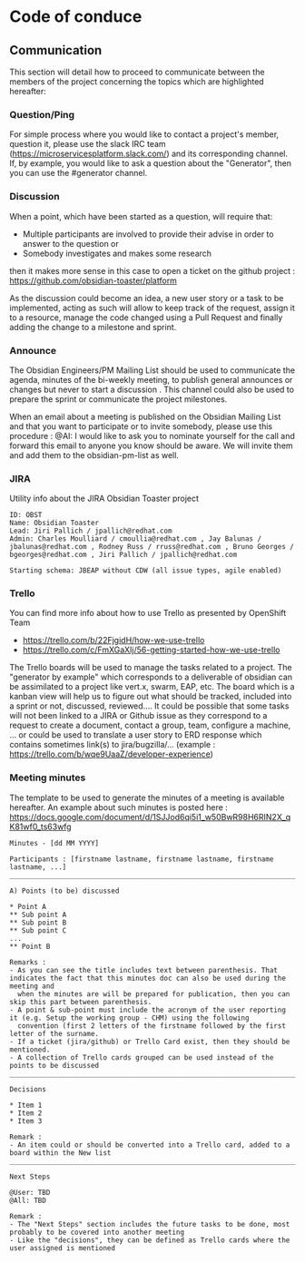 # Code of conduce

## Communication

This section will detail how to proceed to communicate between the members of the project concerning the topics which are highlighted hereafter:

### Question/Ping

For simple process where you would like to contact a project's member, question it, please use the slack IRC team (https://microservicesplatform.slack.com/) and its corresponding channel.
If, by example, you would like to ask a question about the "Generator", then you can use the #generator channel.

### Discussion

When a point, which have been started as a question, will require that:

- Multiple participants are involved to provide their advise in order to answer to the question or
- Somebody investigates and makes some research

then it makes more sense in this case to open a ticket on the github project : https://github.com/obsidian-toaster/platform

As the discussion could become an idea, a new user story or a task to be implemented, acting as such will allow to keep track of the request, assign it to a resource, manage the 
code changed using a Pull Request and finally adding the change to a milestone and sprint.

### Announce

The Obsidian Engineers/PM Mailing List should be used to communicate the agenda, minutes of the bi-weekly meeting, to publish general announces or changes but never to start a discussion
. This channel could also be used to prepare the sprint or communicate the project milestones. 

When an email about a meeting is published on the Obsidian Mailing List and that you want to participate or to invite somebody, please use this procedure :
@AI: I would like to ask you to nominate yourself for the call and forward this email to anyone you know should be aware. We will invite them and add them to the obsidian-pm-list as well.

### JIRA

Utility info about the JIRA Obsidian Toaster project

```
ID: OBST
Name: Obsidian Toaster
Lead: Jiri Pallich / jpallich@redhat.com
Admin: Charles Moulliard / cmoullia@redhat.com , Jay Balunas / jbalunas@redhat.com , Rodney Russ / rruss@redhat.com , Bruno Georges / bgeorges@redhat.com , Jiri Pallich / jpallich@redhat.com

Starting schema: JBEAP without CDW (all issue types, agile enabled)
```

### Trello

You can find more info about how to use Trello as presented by OpenShift Team

- https://trello.com/b/22FjgidH/how-we-use-trello
- https://trello.com/c/FmXGaXIj/56-getting-started-how-we-use-trello

The Trello boards will be used to manage the tasks related to a project. The "generator by example" which corresponds to a deliverable of obsidian can be assimilated to a project like vert.x, swarm, EAP, etc.
The board which is a kanban view will help us to figure out what should be tracked, included into a sprint or not, discussed, reviewed.... It could be possible that some tasks will not been linked to a JIRA or Github issue 
as they correspond to a request to create a document, contact a group, team, configure a machine, ... or could be used to translate a user story to ERD response which contains sometimes link(s) to jira/bugzilla/...
(example : https://trello.com/b/wqe9UaaZ/developer-experience)
 
### Meeting minutes

The template to be used to generate the minutes of a meeting is available hereafter. An example about such minutes is posted here : https://docs.google.com/document/d/1SJJod6qi5i1_w50BwR98H6RIN2X_qK81wf0_ts63wfg

```
Minutes - [dd MM YYYY]

Participants : [firstname lastname, firstname lastname, firstname lastname, ...]
________________________________________________________________________________

A) Points (to be) discussed

* Point A
** Sub point A
** Sub point B
** Sub point C
... 
** Point B 

Remarks :
- As you can see the title includes text between parenthesis. That indicates the fact that this minutes doc can also be used during the meeting and
  when the minutes are will be prepared for publication, then you can skip this part between parenthesis.
- A point & sub-point must include the acronym of the user reporting it (e.g. Setup the working group - CHM) using the following
  convention (first 2 letters of the firstname followed by the first letter of the surname.
- If a ticket (jira/github) or Trello Card exist, then they should be mentioned.
- A collection of Trello cards grouped can be used instead of the points to be discussed
____________________________________________________________________________________________

Decisions

* Item 1
* Item 2
* Item 3

Remark :
- An item could or should be converted into a Trello card, added to a board within the New list
________________________________________________________________________________________________

Next Steps

@User: TBD
@All: TBD

Remark :
- The "Next Steps" section includes the future tasks to be done, most probably to be covered into another meeting
- Like the "decisions", they can be defined as Trello cards where the user assigned is mentioned  
```

 
 




